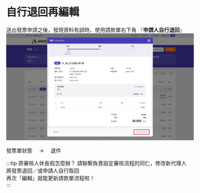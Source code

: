 # 自行退回再編輯

送出發票申請之後，發現資料有誤時，使用請款單右下角 『**申請人自行退回**』
![申請人自行退回](./retrieve-invoice.png)

發票單狀態　 → 　退件

:::tip 原審核人休長假怎麼辦？
請聯繫負責設定審核流程的同仁，修改新代理人  
將發票退回／或申請人自行取回  
再次『編輯』就能更新請款單流程啦！  
:::
